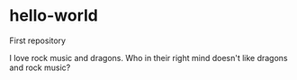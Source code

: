 # hello-world
First repository

I love rock music and dragons. Who in their right mind doesn't like dragons and rock music?
